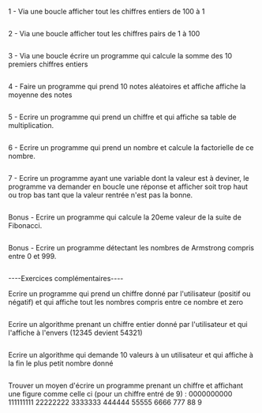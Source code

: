 1 - Via une boucle afficher tout les chiffres entiers de 100 à 1

```

```

2 - Via une boucle afficher tout les chiffres pairs de 1 à 100

```

```


3 - Via une boucle écrire un programme qui calcule la somme des 10 premiers chiffres entiers

```

```

4 - Faire un programme qui prend 10 notes aléatoires et affiche affiche la moyenne des notes

```

```

5 - Ecrire un programme qui prend un chiffre et qui affiche sa table de multiplication.

```

```

6 - Ecrire un programme qui prend un nombre et calcule la factorielle de ce nombre.

```

```

7 - Ecrire un programme ayant une variable dont la valeur est à deviner, le programme va demander en boucle une réponse et afficher soit trop haut ou trop bas tant que 
la valeur rentrée n'est pas la bonne.

```

```

Bonus - Ecrire un programme qui calcule la 20eme valeur de la suite de Fibonacci.

```

```

Bonus - Ecrire un programme détectant les nombres de Armstrong compris entre 0 et 999.

```

```

----Exercices complémentaires----

Ecrire un programme qui prend un chiffre donné par l'utilisateur (positif ou négatif) et qui affiche tout les nombres compris entre ce nombre et zero

```

```

Ecrire un algorithme prenant un chiffre entier donné par l'utilisateur et qui l'affiche à l'envers (12345 devient 54321)

```

```

Ecrire un algorithme qui demande 10 valeurs à un utilisateur et qui affiche à la fin le plus petit nombre donné

```

```
Trouver un moyen d'écrire un programme prenant un chiffre et affichant une figure comme celle ci (pour un chiffre entré de 9) :
0000000000
111111111
22222222
3333333
444444
55555
6666
777
88
9

```

```

